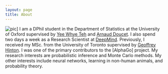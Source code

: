 ```yaml
---
layout: page
title: About
---
```

![pic](assets/portrait.png)]
I am a DPhil student in the Department of Statistics at the University of Oxford supervised by [Yee Whye Teh](https://www.stats.ox.ac.uk/~teh/) and [Arnaud Doucet](http://www.stats.ox.ac.uk/~doucet/). I also spend two days a week as a Research Scientist at [DeepMind](https://deepmind.com/). Previously, I received my MSc. from the University of Toronto supervised by [Geoffrey Hinton](http://www.cs.toronto.edu/~hinton/). I was one of the primary contributors to the [AlphaGo] project. My research interests are probabilistic inference and Monte Carlo methods. My other interests include neural networks, learning in non-human animals, and probability theory.
